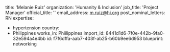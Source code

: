 title: 'Melanie Ruiz'
organization: 'Humanity & Inclusion'
job_title: 'Project Manager'
official_title: ''
email_address: m.ruiz@hi.org
post_nominal_letters: RN
expertise:
  - hypertension
country:
  - Philippines
works_in: Phiilippines
import_id: 8441d1d6-7f0e-442b-9fa0-32e594a4e4bb
id: f7f6dffa-aab7-403f-ab25-b60b9ee6d953
blueprint: networking
